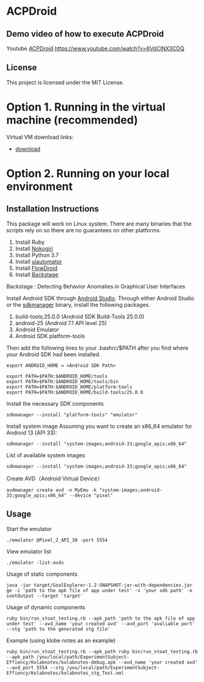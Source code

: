 # ACPDroid

## Demo video of how to execute ACPDroid
Youtube [ACPDroid](https://www.youtube.com/watch?v=6VdClNX3CDQ) https://www.youtube.com/watch?v=6VdClNX3CDQ

## License
This project is licensed under the MIT License.

# Option 1. Running in the virtual machine (recommended)
Virtual VM download links: 
- [download](https://drive.google.com/file/d/14K7R1qwWSTJDzpj1NwRj1rMQGjwQ1a0T/view?usp=sharing)




# Option 2. Running on your local environment
## Installation Instructions
This package will work on Linux system. There are many binaries that the scripts rely on so there are no guarantees on other platforms. 
1. Install Ruby
2. Install [Nokogiri](https://nokogiri.org/tutorials/installing_nokogiri.html)
3. Install Python 3.7
4. Install [uiautomator](https://github.com/xiaocong/uiautomator)
5. Install [FlowDroid](https://github.com/secure-software-engineering/FlowDroid/)
6. Install [Backstage](https://github.com/uds-se/backstage)

Backstage : Detecting Behavior Anomalies in Graphical User Interfaces

Install Android SDK through [Android Studio](https://developer.android.com/studio).
Through either Android Studio or the [sdkmanager](https://developer.android.com/studio/command-line/sdkmanager) binary, install the following packages.
1. build-tools;25.0.0 (Android SDK Build-Tools 25.0.0)
2. android-25 (Android 7.1 API level 25)
3. Android Emulator
4. Android SDK platform-tools

Then add the following lines to your .bashrc/$PATH after you find where your Android SDK had been installed. 

```shell script
export ANDROID_HOME = <Android SDK Path>

export PATH=$PATH:$ANDROID_HOME/tools
export PATH=$PATH:$ANDROID_HOME/tools/bin
export PATH=$PATH:$ANDROID_HOME/platform-tools
export PATH=$PATH:$ANDROID_HOME/build-tools/25.0.0

```


Install the necessary SDK components

```shell script
sdkmanager --install "platform-tools" "emulator"
```

Install system image
Assuming you want to create an x86_64 emulator for Android 13 (API 33):

```shell script
sdkmanager --install "system-images;android-33;google_apis;x86_64"
```

List of available system images

```shell script
sdkmanager --install "system-images;android-33;google_apis;x86_64"
```

Create AVD（Android Virtual Device）

```shell script
avdmanager create avd -n MyEmu -k "system-images;android-33;google_apis;x86_64" --device "pixel"
```




## Usage 
Start the emulator

```shell script
./emulator @Pixel_2_API_30 -port 5554
```

View emulator list
```shell script
./emulator -list-avds
```

Usage of static components
```shell script
java -jar target/GoalExplorer-1.2-SNAPSHOT-jar-with-dependencies.jar ge -i 'path to the apk file of app under test' -s 'your sdk path' -o sootOutput --target 'target'
```

Usage of dynamic components
```shell script
ruby bin/run_stoat_testing.rb --apk_path 'path to the apk file of app under test' --avd_name 'your created avd' --avd_port 'avaliable port' --stg 'path to the generated stg file'
```


Example (using klobe notes as an example)
```shell script
ruby bin/run_stoat_testing.rb --apk_path ruby bin/run_stoat_testing.rb --apk_path /you/local/path/ExperimentSubject-Effiency/Kolabnotes/kolabnotes-debug.apk --avd_name 'your created avd' --avd_port 5554 --stg /you/local/path/ExperimentSubject-Effiency/Kolabnotes/kolabnotes_stg_Test.xml
```



